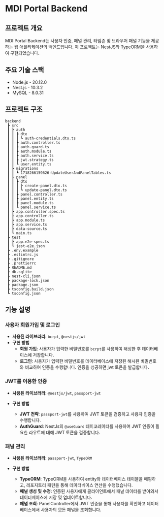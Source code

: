 # MDI Portal Backend

## 프로젝트 개요

MDI Portal Backend는 사용자 인증, 패널 관리, 타임존 및 브라우저 패널 기능을 제공하는 웹 애플리케이션의 백엔드입니다. 이 프로젝트는 NestJS와 TypeORM을 사용하여 구현되었습니다.

## 주요 기술 스택

- Node.js - 20.12.0
- Nest.js - 10.3.2
- MySQL - 8.0.31

## 프로젝트 구조

```
backend
 ┣ src
 ┃ ┣ auth
 ┃ ┃ ┣ dto
 ┃ ┃ ┃ ┗ auth-credentials.dto.ts
 ┃ ┃ ┣ auth.controller.ts
 ┃ ┃ ┣ auth.guard.ts
 ┃ ┃ ┣ auth.module.ts
 ┃ ┃ ┣ auth.service.ts
 ┃ ┃ ┣ jwt.strategy.ts
 ┃ ┃ ┗ user.entity.ts
 ┃ ┣ migrations
 ┃ ┃ ┗ 1718266159626-UpdateUserAndPanelTables.ts
 ┃ ┣ panel
 ┃ ┃ ┣ dto
 ┃ ┃ ┃ ┣ create-panel.dto.ts
 ┃ ┃ ┃ ┗ update-panel.dto.ts
 ┃ ┃ ┣ panel.controller.ts
 ┃ ┃ ┣ panel.entity.ts
 ┃ ┃ ┣ panel.module.ts
 ┃ ┃ ┗ panel.service.ts
 ┃ ┣ app.controller.spec.ts
 ┃ ┣ app.controller.ts
 ┃ ┣ app.module.ts
 ┃ ┣ app.service.ts
 ┃ ┣ data-source.ts
 ┃ ┗ main.ts
 ┣ test
 ┃ ┣ app.e2e-spec.ts
 ┃ ┗ jest-e2e.json
 ┣ .env.example
 ┣ .eslintrc.js
 ┣ .gitignore
 ┣ .prettierrc
 ┣ README.md
 ┣ db.sqlite
 ┣ nest-cli.json
 ┣ package-lock.json
 ┣ package.json
 ┣ tsconfig.build.json
 ┗ tsconfig.json
```

## 기능 설명

### 사용자 회원가입 및 로그인

- **사용된 라이브러리**: `bcrpt`, `@nestjs/jwt`
- **구현 방법**
  - **회원 가입**: 사용자가 입력한 비밀번호를 `bcrpt`를 사용하여 해싱한 후 데이터베이스에 저장합니다.
  - **로그인**: 사용자가 입력한 비밀번호를 데이터베이스에 저장된 해시된 비밀번호와 비교하여 인증을 수행합니다. 인증을 성공하면 jwt 토큰을 발급합니다.

### **JWT를 이용한 인증**

- **사용된 라이브러리**: `@nestjs/jwt`, `passport-jwt`
- **구현 방법**

  - **JWT 전략**: `passport-jwt`를 사용하여 JWT 토큰을 검증하고 사용자 인증을 수행합니다.
  - **AuthGuard**: NestJs의 `@useGuard` 데이코레이터를 사용하여 JWT 인증이 필요한 라우트에 대해 JWT 토큰을 검증합니다.

### 패널 관리

- **사용된 라이브러리**: `passport-jwt`, `TypeORM`
- **구현 방법**

  - **TypeORM**: TypeORM을 사용하여 entity와 데이터베이스 테이블을 매핑하고, 레포지토리 패턴을 통해 데이터베이스 연산을 수행했습니다.
  - **패널 생성 및 수정**: 인증된 사용자에게 클라이언트에서 패널 데이터를 받아와서 데이터베이스에 저장 및 업데이트합니다.
  - **패널 조회**: PanelController에서 JWT 인증을 통해 사용자를 확인하고 데이터베이스에서 사용자의 모든 패널을 조회합니다.
